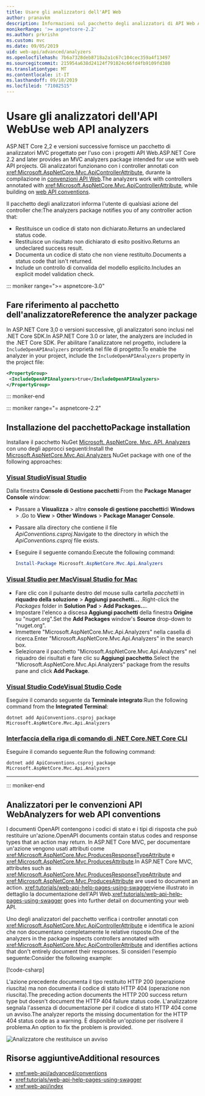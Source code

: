 ```yaml
---
title: Usare gli analizzatori dell'API Web
author: pranavkm
description: Informazioni sul pacchetto degli analizzatori di API Web ASP.NET Core MVC.
monikerRange: '>= aspnetcore-2.2'
ms.author: prkrishn
ms.custom: mvc
ms.date: 09/05/2019
uid: web-api/advanced/analyzers
ms.openlocfilehash: 7b6a7328deb8718a2a1c67c104cec359a4f13497
ms.sourcegitcommit: 215954a638d24124f791024c66fd4fb9109fd380
ms.translationtype: MT
ms.contentlocale: it-IT
ms.lasthandoff: 09/18/2019
ms.locfileid: "71082515"
---
```

# <a name="use-web-api-analyzers"></a><span data-ttu-id="3d7b8-103">Usare gli analizzatori dell'API Web</span><span class="sxs-lookup"><span data-stu-id="3d7b8-103">Use web API analyzers</span></span>

<span data-ttu-id="3d7b8-104">ASP.NET Core 2,2 e versioni successive fornisce un pacchetto di analizzatori MVC progettato per l'uso con i progetti API Web.</span><span class="sxs-lookup"><span data-stu-id="3d7b8-104">ASP.NET Core 2.2 and later provides an MVC analyzers package intended for use with web API projects.</span></span> <span data-ttu-id="3d7b8-105">Gli analizzatori funzionano con i controller annotati con <xref:Microsoft.AspNetCore.Mvc.ApiControllerAttribute>, durante la compilazione in [convenzioni API Web](xref:web-api/advanced/conventions).</span><span class="sxs-lookup"><span data-stu-id="3d7b8-105">The analyzers work with controllers annotated with <xref:Microsoft.AspNetCore.Mvc.ApiControllerAttribute>, while building on [web API conventions](xref:web-api/advanced/conventions).</span></span>

<span data-ttu-id="3d7b8-106">Il pacchetto degli analizzatori informa l'utente di qualsiasi azione del controller che:</span><span class="sxs-lookup"><span data-stu-id="3d7b8-106">The analyzers package notifies you of any controller action that:</span></span>

* <span data-ttu-id="3d7b8-107">Restituisce un codice di stato non dichiarato.</span><span class="sxs-lookup"><span data-stu-id="3d7b8-107">Returns an undeclared status code.</span></span>
* <span data-ttu-id="3d7b8-108">Restituisce un risultato non dichiarato di esito positivo.</span><span class="sxs-lookup"><span data-stu-id="3d7b8-108">Returns an undeclared success result.</span></span>
* <span data-ttu-id="3d7b8-109">Documenta un codice di stato che non viene restituito.</span><span class="sxs-lookup"><span data-stu-id="3d7b8-109">Documents a status code that isn't returned.</span></span>
* <span data-ttu-id="3d7b8-110">Include un controllo di convalida del modello esplicito.</span><span class="sxs-lookup"><span data-stu-id="3d7b8-110">Includes an explicit model validation check.</span></span>

::: moniker range=">= aspnetcore-3.0"

## <a name="reference-the-analyzer-package"></a><span data-ttu-id="3d7b8-111">Fare riferimento al pacchetto dell'analizzatore</span><span class="sxs-lookup"><span data-stu-id="3d7b8-111">Reference the analyzer package</span></span>

<span data-ttu-id="3d7b8-112">In ASP.NET Core 3,0 o versioni successive, gli analizzatori sono inclusi nel .NET Core SDK.</span><span class="sxs-lookup"><span data-stu-id="3d7b8-112">In ASP.NET Core 3.0 or later, the analyzers are included in the .NET Core SDK.</span></span> <span data-ttu-id="3d7b8-113">Per abilitare l'analizzatore nel progetto, includere la `IncludeOpenAPIAnalyzers` proprietà nel file di progetto:</span><span class="sxs-lookup"><span data-stu-id="3d7b8-113">To enable the analyzer in your project, include the `IncludeOpenAPIAnalyzers` property in the project file:</span></span>

```xml
<PropertyGroup>
 <IncludeOpenAPIAnalyzers>true</IncludeOpenAPIAnalyzers>
</PropertyGroup>
```

::: moniker-end

::: moniker range="= aspnetcore-2.2"

## <a name="package-installation"></a><span data-ttu-id="3d7b8-114">Installazione del pacchetto</span><span class="sxs-lookup"><span data-stu-id="3d7b8-114">Package installation</span></span>

<span data-ttu-id="3d7b8-115">Installare il pacchetto NuGet [Microsoft. AspNetCore. Mvc. API. Analyzers](https://www.nuget.org/packages/Microsoft.AspNetCore.Mvc.Api.Analyzers) con uno degli approcci seguenti:</span><span class="sxs-lookup"><span data-stu-id="3d7b8-115">Install the [Microsoft.AspNetCore.Mvc.Api.Analyzers](https://www.nuget.org/packages/Microsoft.AspNetCore.Mvc.Api.Analyzers) NuGet package with one of the following approaches:</span></span>

### <a name="visual-studiotabvisual-studio"></a>[<span data-ttu-id="3d7b8-116">Visual Studio</span><span class="sxs-lookup"><span data-stu-id="3d7b8-116">Visual Studio</span></span>](#tab/visual-studio)

<span data-ttu-id="3d7b8-117">Dalla finestra **Console di Gestione pacchetti**:</span><span class="sxs-lookup"><span data-stu-id="3d7b8-117">From the **Package Manager Console** window:</span></span>
  * <span data-ttu-id="3d7b8-118">Passare a **Visualizza** > altre **console di gestione pacchetti**di **Windows** > .</span><span class="sxs-lookup"><span data-stu-id="3d7b8-118">Go to **View** > **Other Windows** > **Package Manager Console**.</span></span>
  * <span data-ttu-id="3d7b8-119">Passare alla directory che contiene il file *ApiConventions.csproj*.</span><span class="sxs-lookup"><span data-stu-id="3d7b8-119">Navigate to the directory in which the *ApiConventions.csproj* file exists.</span></span>
  * <span data-ttu-id="3d7b8-120">Eseguire il seguente comando:</span><span class="sxs-lookup"><span data-stu-id="3d7b8-120">Execute the following command:</span></span>

    ```powershell
    Install-Package Microsoft.AspNetCore.Mvc.Api.Analyzers
    ```

### <a name="visual-studio-for-mactabvisual-studio-mac"></a>[<span data-ttu-id="3d7b8-121">Visual Studio per Mac</span><span class="sxs-lookup"><span data-stu-id="3d7b8-121">Visual Studio for Mac</span></span>](#tab/visual-studio-mac)

* <span data-ttu-id="3d7b8-122">Fare clic con il pulsante destro del mouse sulla cartella *pacchetti* in **riquadro della soluzione** > **Aggiungi pacchetti...** .</span><span class="sxs-lookup"><span data-stu-id="3d7b8-122">Right-click the *Packages* folder in **Solution Pad** > **Add Packages...**.</span></span>
* <span data-ttu-id="3d7b8-123">Impostare l'elenco a discesa **Aggiungi pacchetti** della finestra **Origine** su "nuget.org".</span><span class="sxs-lookup"><span data-stu-id="3d7b8-123">Set the **Add Packages** window's **Source** drop-down to "nuget.org".</span></span>
* <span data-ttu-id="3d7b8-124">Immettere "Microsoft.AspNetCore.Mvc.Api.Analyzers" nella casella di ricerca.</span><span class="sxs-lookup"><span data-stu-id="3d7b8-124">Enter "Microsoft.AspNetCore.Mvc.Api.Analyzers" in the search box.</span></span>
* <span data-ttu-id="3d7b8-125">Selezionare il pacchetto "Microsoft.AspNetCore.Mvc.Api.Analyzers" nel riquadro dei risultati e fare clic su **Aggiungi pacchetto**.</span><span class="sxs-lookup"><span data-stu-id="3d7b8-125">Select the "Microsoft.AspNetCore.Mvc.Api.Analyzers" package from the results pane and click **Add Package**.</span></span>

### <a name="visual-studio-codetabvisual-studio-code"></a>[<span data-ttu-id="3d7b8-126">Visual Studio Code</span><span class="sxs-lookup"><span data-stu-id="3d7b8-126">Visual Studio Code</span></span>](#tab/visual-studio-code)

<span data-ttu-id="3d7b8-127">Eseguire il comando seguente da **Terminale integrato**:</span><span class="sxs-lookup"><span data-stu-id="3d7b8-127">Run the following command from the **Integrated Terminal**:</span></span>

```dotnetcli
dotnet add ApiConventions.csproj package Microsoft.AspNetCore.Mvc.Api.Analyzers
```

### <a name="net-core-clitabnetcore-cli"></a>[<span data-ttu-id="3d7b8-128">Interfaccia della riga di comando di .NET Core</span><span class="sxs-lookup"><span data-stu-id="3d7b8-128">.NET Core CLI</span></span>](#tab/netcore-cli)

<span data-ttu-id="3d7b8-129">Eseguire il comando seguente:</span><span class="sxs-lookup"><span data-stu-id="3d7b8-129">Run the following command:</span></span>

```dotnetcli
dotnet add ApiConventions.csproj package Microsoft.AspNetCore.Mvc.Api.Analyzers
```

---

::: moniker-end

## <a name="analyzers-for-web-api-conventions"></a><span data-ttu-id="3d7b8-130">Analizzatori per le convenzioni API Web</span><span class="sxs-lookup"><span data-stu-id="3d7b8-130">Analyzers for web API conventions</span></span>

<span data-ttu-id="3d7b8-131">I documenti OpenAPI contengono i codici di stato e i tipi di risposta che può restituire un'azione.</span><span class="sxs-lookup"><span data-stu-id="3d7b8-131">OpenAPI documents contain status codes and response types that an action may return.</span></span> <span data-ttu-id="3d7b8-132">In ASP.NET Core MVC, per documentare un'azione vengono usati attributi come <xref:Microsoft.AspNetCore.Mvc.ProducesResponseTypeAttribute> e <xref:Microsoft.AspNetCore.Mvc.ProducesAttribute>.</span><span class="sxs-lookup"><span data-stu-id="3d7b8-132">In ASP.NET Core MVC, attributes such as <xref:Microsoft.AspNetCore.Mvc.ProducesResponseTypeAttribute> and <xref:Microsoft.AspNetCore.Mvc.ProducesAttribute> are used to document an action.</span></span> <span data-ttu-id="3d7b8-133"><xref:tutorials/web-api-help-pages-using-swagger>viene illustrato in dettaglio la documentazione dell'API Web.</span><span class="sxs-lookup"><span data-stu-id="3d7b8-133"><xref:tutorials/web-api-help-pages-using-swagger> goes into further detail on documenting your web API.</span></span>

<span data-ttu-id="3d7b8-134">Uno degli analizzatori del pacchetto verifica i controller annotati con <xref:Microsoft.AspNetCore.Mvc.ApiControllerAttribute> e identifica le azioni che non documentano completamente le relative risposte.</span><span class="sxs-lookup"><span data-stu-id="3d7b8-134">One of the analyzers in the package inspects controllers annotated with <xref:Microsoft.AspNetCore.Mvc.ApiControllerAttribute> and identifies actions that don't entirely document their responses.</span></span> <span data-ttu-id="3d7b8-135">Si consideri l'esempio seguente:</span><span class="sxs-lookup"><span data-stu-id="3d7b8-135">Consider the following example:</span></span>

[!code-csharp[](conventions/sample/Controllers/ContactsController.cs?name=missing404docs&highlight=10)]

<span data-ttu-id="3d7b8-136">L'azione precedente documenta il tipo restituito HTTP 200 (operazione riuscita) ma non documenta il codice di stato HTTP 404 (operazione non riuscita).</span><span class="sxs-lookup"><span data-stu-id="3d7b8-136">The preceding action documents the HTTP 200 success return type but doesn't document the HTTP 404 failure status code.</span></span> <span data-ttu-id="3d7b8-137">L'analizzatore segnala l'assenza di documentazione per il codice di stato HTTP 404 come un avviso.</span><span class="sxs-lookup"><span data-stu-id="3d7b8-137">The analyzer reports the missing documentation for the HTTP 404 status code as a warning.</span></span> <span data-ttu-id="3d7b8-138">È disponibile un'opzione per risolvere il problema.</span><span class="sxs-lookup"><span data-stu-id="3d7b8-138">An option to fix the problem is provided.</span></span>

![Analizzatore che restituisce un avviso](conventions/_static/Analyzer.gif)

## <a name="additional-resources"></a><span data-ttu-id="3d7b8-140">Risorse aggiuntive</span><span class="sxs-lookup"><span data-stu-id="3d7b8-140">Additional resources</span></span>

* <xref:web-api/advanced/conventions>
* <xref:tutorials/web-api-help-pages-using-swagger>
* <xref:web-api/index>
